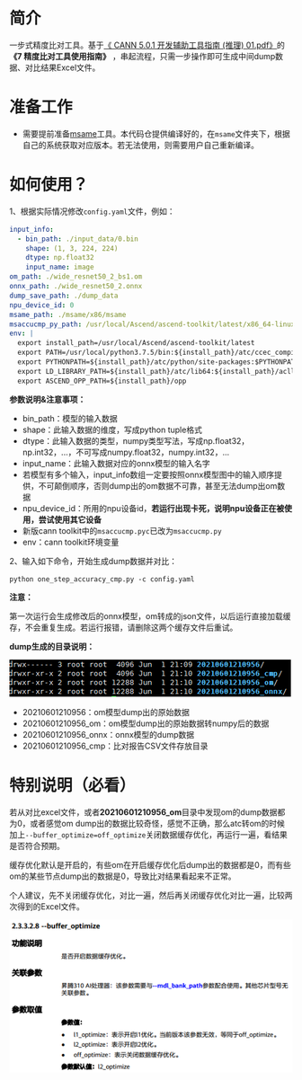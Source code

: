 # 简介

一步式精度比对工具。基于[《 CANN 5.0.1 开发辅助工具指南 (推理) 01.pdf》](https://cmc-szv.clouddragon.huawei.com/cmcversion/index/releaseView?deltaId=3696745162342656&isSelect=inner&url_data=CANN%E8%B5%84%E6%96%99%3E%E6%A0%87%E5%87%86%E6%80%81%3Ezh%3E%E6%8E%A8%E7%90%86)的 **《7 精度比对工具使用指南》** ，串起流程，只需一步操作即可生成中间dump数据、对比结果Excel文件。

# 准备工作

- 需要提前准备[msame](https://gitee.com/ascend/tools/tree/master/msame#https://gitee.com/ascend/tools.git)工具。本代码仓提供编译好的，在`msame`文件夹下，根据自己的系统获取对应版本。若无法使用，则需要用户自己重新编译。

# 如何使用？

1、根据实际情况修改`config.yaml`文件，例如：

```yaml
input_info:
  - bin_path: ./input_data/0.bin
    shape: (1, 3, 224, 224)
    dtype: np.float32
    input_name: image
om_path: ./wide_resnet50_2_bs1.om
onnx_path: ./wide_resnet50_2.onnx
dump_save_path: ./dump_data
npu_device_id: 0
msame_path: ./msame/x86/msame
msaccucmp_py_path: /usr/local/Ascend/ascend-toolkit/latest/x86_64-linux/toolkit/tools/operator_cmp/compare/msaccucmp.py
env: |
  export install_path=/usr/local/Ascend/ascend-toolkit/latest
  export PATH=/usr/local/python3.7.5/bin:${install_path}/atc/ccec_compiler/bin:${install_path}/atc/bin:$PATH
  export PYTHONPATH=${install_path}/atc/python/site-packages:$PYTHONPATH
  export LD_LIBRARY_PATH=${install_path}/atc/lib64:${install_path}/acllib/lib64:$LD_LIBRARY_PATH
  export ASCEND_OPP_PATH=${install_path}/opp
```

**参数说明&注意事项：**

- bin_path：模型的输入数据
- shape：此输入数据的维度，写成python tuple格式
- dtype：此输入数据的类型，numpy类型写法，写成np.float32，np.int32，...，不可写成numpy.float32，numpy.int32，...
- input_name：此输入数据对应的onnx模型的输入名字
- 若模型有多个输入，input_info数组一定要按照onnx模型图中的输入顺序提供，不可颠倒顺序，否则dump出的om数据不可靠，甚至无法dump出om数据
- npu_device_id：所用的npu设备id，**若运行出现卡死，说明npu设备正在被使用，尝试使用其它设备**
- 新版cann toolkit中的`msaccucmp.pyc`已改为`msaccucmp.py`
- env：cann toolkit环境变量

2、输入如下命令，开始生成dump数据并对比：

```shell
python one_step_accuracy_cmp.py -c config.yaml
```

**注意：**

第一次运行会生成修改后的onnx模型，om转成的json文件，以后运行直接加载缓存，不会重复生成。若运行报错，请删除这两个缓存文件后重试。

**dump生成的目录说明：**

![1622597724195](README.imgs/1622597724195.png)

- 20210601210956：om模型dump出的原始数据
- 20210601210956_om：om模型dump出的原始数据转numpy后的数据
- 20210601210956_onnx：onnx模型的dump数据
- 20210601210956_cmp：比对报告CSV文件存放目录

# 特别说明（必看）

若从对比excel文件，或者**20210601210956_om**目录中发现om的dump数据都为0，或者感觉om dump出的数据比较奇怪，感觉不正确，那么atc转om的时候加上`--buffer_optimize=off_optimize`关闭数据缓存优化，再运行一遍，看结果是否符合预期。

缓存优化默认是开启的，有些om在开启缓存优化后dump出的数据都是0，而有些om的某些节点dump出的数据是0，导致比对结果看起来不正常。

个人建议，先不关闭缓存优化，对比一遍，然后再关闭缓存优化对比一遍，比较两次得到的Excel文件。

![1622712256468](README.imgs/1622712256468.png)